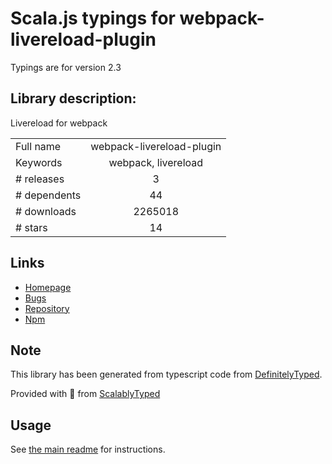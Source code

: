 
# Scala.js typings for webpack-livereload-plugin

Typings are for version 2.3

## Library description:
Livereload for webpack

|                    |                 |
| ------------------ | :-------------: |
| Full name          | webpack-livereload-plugin |
| Keywords           | webpack, livereload |
| # releases         | 3 |
| # dependents       | 44 |
| # downloads        | 2265018 |
| # stars            | 14 |

## Links
- [Homepage](https://github.com/statianzo/webpack-livereload-plugin#readme)
- [Bugs](https://github.com/statianzo/webpack-livereload-plugin/issues)
- [Repository](https://github.com/statianzo/webpack-livereload-plugin)
- [Npm](https://www.npmjs.com/package/webpack-livereload-plugin)
    


## Note
This library has been generated from typescript code from [DefinitelyTyped](https://definitelytyped.org).

Provided with :purple_heart: from [ScalablyTyped](https://github.com/oyvindberg/ScalablyTyped)

## Usage
See [the main readme](../../readme.md) for instructions.


